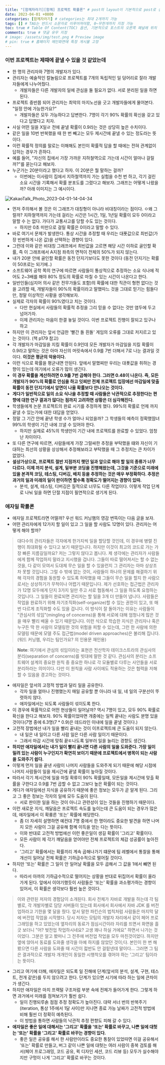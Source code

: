 ```yaml
---
title: "[함께자라기][함께] 프로젝트 확률론" # post의 layout이 기본적으로 post로 설정되어있어서 Front Matter에 따로 layout변수를 만들어 주지 않아도 됨
date: 2023-04-01 +0800
categories: [함께자라기] # categories는 최대 2개까지 가능
tags: [] # TAG는 반드시 소문자로 이루어져야함, 0~무한개까지 지정 가능
toc: true # Table Of Content(TOC) 옵션, 기본적으로 포스트의 오른쪽 패널에 위치
comments: true # 댓글 유무 지정
# image: /assets/img/test.png # Preview image
# pin: true # 홈페이지 메인화면에 특정 게시물 고정
---
```


### 이번 프로젝트는 제때에 끝낼 수 있을 것 같았는데
- 한 명의 관리자와 7명의 개발자가 있다.
- 관리자는 예술적인 칼놀림으로 프로젝트를 7개의 독립적인 일 덩어리로 잘라 개발자들에게 나누어줬다.
  - 개발자들은 다른 개발자의 일에 관심을 둘 필요가 없다. 서로 분리된 일을 하면 된다.
- 프로젝트 중반쯤 되어 관리자는 최악의 마지노선을 긋고 개발자들에게 물어본다. "일정 안에 가능한가요?"
  - 개발자들은 모두 가능하다고 답변한다. 7명이 각기 90% 확률의 확신을 갖고 있다고 답했다고 치자.
- 사실 어떤 일을 X일ㄹ 전에 끝낼 확률이 0.9라는 것은 상당히 높은 수치이다.
- 같은 일을 10번 반복했을 때 한 번 빼고는 모두 제시간에 끝낼 수 있는 정도라는 뜻이다.
- 이런 확률적 정의를 말로는 이해해도 본인이 확률적 답을 할 때에는 전혀 관계없이 답하는 경우가 흔하다.
- 예를 들어, "자신의 집에서 가장 가까운 지하철역으로 가는데 시간이 얼마나 걸릴까?"를 묻는다고 해보자.
- 누군가는 20분이라고 했다고 하자. 이 20분은 뭘 말하는 걸까?
  - 이번에는 이사람이 집에서 지하철역까지 가는 실험을 수천 번 하고, 각기 걸린 소요 시간을 기록해서 확률 분포도를 그렸다고 해보자. 그래프는 어떻게 나왔을까? 아래 이미지는 그 예시이다.

![KakaoTalk_Photo_2023-04-01-14-04-34](https://user-images.githubusercontent.com/44339530/229266681-6cb79402-6530-44b1-9a68-77b517faf728.jpeg)

- 먼저 주의해서 볼 것은 이 그래프가 대칭형이 아니라 비대칭이라는 점이다. ㅇ왜 그럴까? 지하철역까지 가는데 걸리는 시간은 1시간, 1일, 1년일 확률이 모두 0이라고 말할 수 는 없다. 가다가 교통사고를 당할 수도 있는 것이다.
  - 하지만 0초 미만으로 걸릴 확률은 0이라고 말할 수 있다.
- 바로 여기서 문제가 발생한다. 통상 시간을 추정할 때 우리는 대푯값으로 최빈값(가장 빈번하게 나온 값)을 선택하는 경향이 있다.
- 그런데 이와 같은 비대칭 그래프에서 최빈값을 고르면 해당 시간 이하로 골인할 확률, 즉 이 그래프에서 A지점 좌측의 면적이 전체의 50%가 되지 않는다.
- 내가 20분 안에 골인할 확률은 동전 던지기보다도 못한 것이다 (동전 던지기는 확률이 50프로는 되기에..)
- 소프트웨어 공학 쪽의 연구에 따르면 사람들이 통상적으로 추정하는 소요 식나에 적어도 2~3배를 해야 80% 정도의 확률로 마칠 수 있는 시간이 나온다고 한다.
- 일반인들(심지어 의사 같은 전무가들도 포함)의 확률에 대한 직관이 형편 없다는 것을 고려할 때, 개발자들이 90%의 확률이라고 말했따느 것을 그대로 믿기는 힘들다만, 정말 이상적인 사황을 생각해보자.
- 실제로 각자의 확률이 90%였다고 치는 것이다.
  - 다만 현실에서 사람들의 확률적 추정을 그리 믿을 수 없다는 것만 염두에 두고 넘어가자.
  - 이제 관리자는 마음이 한결 놓일 것이다. 이번 프로젝트 진행이 잘되고 있구나 하고
- 하지만 이 관리자는 앞서 언급한 '빨간 돌 흰돌' 게임의 오류를 그대로 저지르고 있는 것이다. (책 p179 참고)
- 각 개발자가 마감일을 지킬 확률이 0.9인데 모든 개발자가 마감일을 지킬 확률이 0.9라고 말하는 것은 아마 자신의 머릿속에서 0.9를 7번 더해서 7로 나눈 결과일 것이다. <b>이것은 평균의 악용이다.</b>
- 이런 식으로 확률을 평균내면 안된다. 앞에서 말했찌만 우리는 대푯값을 취하는 경향이 있는데 여기에서 오류가 많이 생긴다.
- <b>이 경우 확률을 계산하려면 0.9를 7번 곱해야 한다. 그러면 0.48이 나온다. 즉, 모든 개발자가 90%의 확률로 안심을 하고 잇찌만 전체 프로젝트 입장에선 마감일에 맞출 확률이 동전 던지기에서 앞면이 나올 확률보다 안나오는 것이다.</b>
- <b>게다가 일반적으로 일의 소요 식나을 추정할 때 사람들은 낙관적으로 추정한다는 편향에 대한 연구 결과가 많다는 점까지 고려하면 상황은 더 심각해진다.</b>
- 학생들에게 논문 프로젝트의 완료 시기를 추정하게 했다. 99%의 확률로 언제 까지 끝낼 수 있는가에 대한 대답을 얻었다.
- 정말 그 기간 안에 끝낸 학생 수가 얼마나 되었을까? 그 학생들의 예측이 정확했땀녀 99%의 학생이 기간 내에 끄낼 수 있어야 한다.
  - 하지만 실제로 45%의 학생만이 기간 내에 프로젝트를 완료할 수 있었다. 엄청난 차이이다.
- 또 다른 연구에 따르면, 사람들에게 가장 그럴싸한 추정을 부탁했을 떄와 자신이 기대하는 최선의 상황을 상상해서 추정해보라고 부탁했을 때 그 추정치는 큰 차이가 없었다.
- <b>설상가상으로, 프로젝트 절반 지점까지 햇던 일과 앞으로 해야 할 일의 종류가 너무 다르다. 이제 까지 분석, 설계, 밑부분 코딩을 진행해왔는데, 그것을 기준으로 미래에 있을 본격적 코딩, 테스팅, 디버깅, 배치 등을 추정하는 것은 매우 부정확하다. 추정은 과거의 일과 미래의 일이 판이하면 할수록 정확도가 떨어지는 경향이 있따.</b>
  - 분석, 설계, 테스팅, 디버깅은 질적으로 너무도 다른 작업이다. 이렇게 작업 단계로 나눠 일을 하면 단절 지점이 필연적으로 생기게 된다.

### 애자일 확률론
- 애자일 프로젝트라면 어떨까? 우선 워드 커닝햄의 영감 번뜩이는 다음 글을 보자.
- 어떤 관리자에게 12가지 할 일이 있고 그 일을 할 사람도 12명이 있다. 관리자는 어떻게 해야 할까?

> 대다수의 관리자들은 각자에게 한가지씩 일을 할당할 것인데, 이 경우에 병렬 진행이 최대화될 수 있다고 보기 때문입니다. 하지만 이것이 최고의 코드로 가는 가장 빠른 지름길일까요? 저는 그렇지 않다고 봅니다. 제 생각에는 관리자가 사람들에게 함께 작업하지 말라고 지시했을 겁니다. 그들이 따로 떨어져서는 할 수 없는 것을, 다 같이 모여서 도대체 무슨 일을 할 수 있을런지 그 관리자는 아마 상상조차 못할 것입니다. 그럴 수 밖에 없는 것이, 사람들이 하나의 문제를 해결하기 위해 각자의 경험을 동원할 수 있도록 허락했을 때 그들이 무슨 일을 할지 한 사람으로서는 상상하기가 무척이나 어렵기 때문입니다.
제가 선호하는 접근법은 관리자가 12명 모두에게 단지 3가지 일만 주고 서로 협동해서 그 일을 하도록 요청하는 것입니다. 그 일들이 완료되면 관리자는 할 일을 3개 더 만들어 냅니다. 사람들은 작업을 완료하기 위해 자기조직화(self-organize)할 수 있는 권한이 있고, 또 매번 다르게 조직화할 수도 있을 겁니다. 이 방식이 잘 돌아가는 이유는 사람들이 "관심사의 섞임"(mingling of concerns)을 통해 서로에 대해 엄청나게 많은 것을 매우 빨리 배울 수 있기 때문입니다. 이런 식으로 학습한 지식은 관리자나 혹은 누구든 딱 한 사람이 모델링한 것의 위험을 피할 수 있는데, 그런 한 사람에 의한 모델링 때문에 모델 주도 접근법(model driven approaches)은 불리해 집니다. (워드 커닝햄, 우리는 팀인가요? 의 인용문 재인용)

> **Note**: 여기에서 관심의 섞임이라는 표현은 전산학자 데이크스트라의 관심사의 분리(separation of concerns)를 빗대에 말한 것 같다. 관심사의 분리는 소프트웨어 설계의 중요한 원칙 중 중요한 하나로 각 모듈별로 다루는 사안들을 서로 분리하라는 의미이다. 다만 이 원칙을 사람 사이에도 적용하는 것은 협력을 저해할 수 있음을 경고하는 것이다.

- 애자일은 앞서의 고정적 방법과 달리 일을 공유한다. 
  - 각자 일을 얼마나 진행했는지 매일 공유할 뿐 아니라 내 일, 네 일의 구분선이 뚜렷하지 않다. 
  - 애자일에서는 되도록 사람들이 섞이도록 한다.
- 이 경우에 확률적으로 어떤 현상들이 일어날까? 역시 7명이 있고, 모두 90% 확률로 확신을 한다고 해보자. 90% 확률이었따면 개중에는 일찍 끝내는 사람도 분명 있을 것이다(7명 중에 6.3명(7 * 0.9)은 데드라인 이내에 일을 끝낼 것이다.) 
- 고전적 장법에선 내가 일을 빨리 끝내는 것이 이프로젝트에 큰 도움이 되지 않는다.
  - 내 일은 내 일이고 다른 사람 일은 다른 사람 일이기 때문이다.
  - 그래서 마감 시간에 맞춰 끝ㅌ나도록 일부러 일을 늘리는 경향도 생긴다.
- <b>하지만 애자일에서는 내가 일이 빨리 끝나면 다른 사람의 일을 도와준다. 가장 일이 밀려 있는 사람이 누구인지가 확연히 보이기 때문에 프로젝트에서 병목이 되는 사람을 도와주기 쉽다.</b>
- 이렇게 먼저 일을 끝낸 사람이 나머지 사람들을 도와주게 되기 때문에 해당 시점에 나머지 사람들이 일을 제시간에 끝낼 확률이 높아질 것이다.
- 따라서 각기 제시간에 일을 마칠 확류이 90% 확률일때, 모든일을 제시간에 맞출 확률을 구한다고 0.9를 7번 곱할 수 없고 그보다 높은 확률이 되는 것이다.
- 게다가 애자일에선 지식을 공유하기 때문에 좋은 정보는 모두가 곧 알게 된다. 그리고 그 좋은 정보는 각자의 일에 모두 도움이 된다.
  - 서로 판이한 일을 하는 것이 아니고 관련성이 있는 것들을 진행하기 때문이다.
- 이런 새로운 지식, 깨달음은 프로젝트 속도를 높이는데 큰 도움이 되는 경우가 많은데, 애자일에서 이 확륭른 '또는' 확률에 해당한다.
  - 좀 더 자세히 설명하면 예컨대 7명 중에서 한 명이라도 중요한 발견을 하면 나머지 모든 사람이 그걸 공유해 함꼐 이득을 얻는 다는 뜻이다.
  - 이와 반대로 고전적 방법에선 이런 좋은일이 생길 확률이 '그리고' 확률이다.
  - 모든 사람이 제 각기 꺠달음을 얻어야만 전체 프로젝트의 체감 성공률이 높아진다.
  - '그리고' 확률에서는 확률끼리 계속 곱해나가기 떄문에 팀 레벨에서 통찰을 통해 개선이 일어날 전체 확률은 기하급수적으로 떨어질 것이다.
- 하지만 '또는' 확률은 그 일이 안 일어날 확률을 모두 곱해서 그 값을 1에서 뺴면 된다.
  - 따라서 아까의 기하급수적으로 떨어지는 상황을 반대로 뒤집어서 확률이 올라가게 된다. 앞에서 이야기했듯이 사람들은 '또는' 확률을 과소평가하는 경향이 있어서, 이 확률은 생각보다 훨씬 높은 것이다.

> 이와 관련된 저자의 경험담이 소개된다. 회사 전체가 자바로 개발을 하는데 각 팀별로, 각 개발자별로 담당 서버들이 있는데 회사에서 회사에서 자바 JDK 를 버전업하라고 기한을 몇 달을 줬다. 앞서 말한 파킨슨의 법칙처럼 사람들은 마지막 달에 버전업 작업을 시작했다. 당시 저자는 모팀의 개발자 자리에서 같이 페어 프로그래밍을 하고 있었는데 옆자리의 동료가 점심시간이라 자리를 뜨면서 화면을 흘긋 보더니 "어? 벚전업 작업하시네요? 고생 꽤나 하실 거에요" 하면서 나가는 것이었다. 그분은 알고 봤떠니 그 전주에 버전업 작업을 모두 마친것이었다. 하지만 옆에 앉아서 동료를 도와줄 생각을 아예 하지를 않았던 것이;다. 본인이 한 번 해봤으면 다른 사람을 도와줄 때 시간이 젋반도 안 걸맅넨데 말이다... 그러면 그 팀은 결과적으로 개발자 개개인이 동일한 시행착오를 겪어야 하는 '그리고' 팀이라는 뜻이다.

- 그리고 여기에 더해, 애자일은 되도록 일 진해에 단계(앞서의 분석, 설계, 구현, 테스트, 전개 같은)를 두지 않으려고 한다. 단계가 있으면 시기에 따라 하는 일에 큰차이가 생긴다.
- 하지만 애자일은 마치 프랙털 구조처럼 부분 속에 전체가 들어가게 한다. 그렇게 하면 과거에서 미래를 점쳐보기가 훨씬 쉽다.
  - 일이 진행되루솕 점점 추정 정확도가 높아진다. 대략 서너 번의 반복주기(iteration, 통상 1주에서 1달 사이)만 지나면 종료 가능 날짜가 고전적 방법에 비해 훨씬 더 정확히 예측된다.
  - 이 방법을 통하면 사람들의 낙관적 추정 편향도 피해 갈 수 있다.
- <b>애자일은 좋은 일에 대해서는 '그리고' 확률을 '또는' 확률로 바꾸고, 나쁜 일에 대헛는 '또는' 확률을 '그리고' 확률로 바꾸는 경향이 있다.</b>
  - 좋은 일은 공유를 해서 한 사람만이라도 중요한 통찰이 있었따면 이걸 공유해서 '또는' 확률로 만들고, 버그 같이 나쁜 일에 대헛는 여러 사람이 중복 검토를 해서(페어 프로그래밍, 코드 공유, 퀵 디자인 세션, 코드 리뷰 등) 모두가 실수해야지만 구멍이 나게 '그리고' 확률로 바꾸는 것이다.

